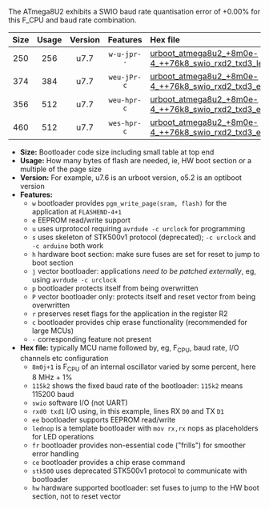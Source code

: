 The ATmega8U2 exhibits a SWIO baud rate quantisation error of +0.00% for this F_CPU and baud rate combination.

|Size|Usage|Version|Features|Hex file|
|:-:|:-:|:-:|:-:|:--|
|250|256|u7.7|`w-u-jpr--`|[urboot_atmega8u2_+8m0e-4_++76k8_swio_rxd2_txd3_lednop.hex](https://raw.githubusercontent.com/stefanrueger/urboot.hex/main/mcus/atmega8u2/internal_oscillator/fcpu_+8m0e-4/br_++76k8/urboot_atmega8u2_+8m0e-4_++76k8_swio_rxd2_txd3_lednop.hex)|
|374|384|u7.7|`weu-jPr-c`|[urboot_atmega8u2_+8m0e-4_++76k8_swio_rxd2_txd3_ee_lednop_fr_ce.hex](https://raw.githubusercontent.com/stefanrueger/urboot.hex/main/mcus/atmega8u2/internal_oscillator/fcpu_+8m0e-4/br_++76k8/urboot_atmega8u2_+8m0e-4_++76k8_swio_rxd2_txd3_ee_lednop_fr_ce.hex)|
|356|512|u7.7|`weu-hpr-c`|[urboot_atmega8u2_+8m0e-4_++76k8_swio_rxd2_txd3_ee_lednop_fr_ce_hw.hex](https://raw.githubusercontent.com/stefanrueger/urboot.hex/main/mcus/atmega8u2/internal_oscillator/fcpu_+8m0e-4/br_++76k8/urboot_atmega8u2_+8m0e-4_++76k8_swio_rxd2_txd3_ee_lednop_fr_ce_hw.hex)|
|460|512|u7.7|`wes-hpr-c`|[urboot_atmega8u2_+8m0e-4_++76k8_swio_rxd2_txd3_ee_lednop_fr_ce_stk500_hw.hex](https://raw.githubusercontent.com/stefanrueger/urboot.hex/main/mcus/atmega8u2/internal_oscillator/fcpu_+8m0e-4/br_++76k8/urboot_atmega8u2_+8m0e-4_++76k8_swio_rxd2_txd3_ee_lednop_fr_ce_stk500_hw.hex)|

- **Size:** Bootloader code size including small table at top end
- **Usage:** How many bytes of flash are needed, ie, HW boot section or a multiple of the page size
- **Version:** For example, u7.6 is an urboot version, o5.2 is an optiboot version
- **Features:**
  + `w` bootloader provides `pgm_write_page(sram, flash)` for the application at `FLASHEND-4+1`
  + `e` EEPROM read/write support
  + `u` uses urprotocol requiring `avrdude -c urclock` for programming
  + `s` uses skeleton of STK500v1 protocol (deprecated); `-c urclock` and `-c arduino` both work
  + `h` hardware boot section: make sure fuses are set for reset to jump to boot section
  + `j` vector bootloader: applications *need to be patched externally*, eg, using `avrdude -c urclock`
  + `p` bootloader protects itself from being overwritten
  + `P` vector bootloader only: protects itself and reset vector from being overwritten
  + `r` preserves reset flags for the application in the register R2
  + `c` bootloader provides chip erase functionality (recommended for large MCUs)
  + `-` corresponding feature not present
- **Hex file:** typically MCU name followed by, eg, F<sub>CPU</sub>, baud rate, I/O channels etc configuration
  + `8m0j+1` is F<sub>CPU</sub> of an internal oscillator varied by some percent, here 8 MHz + 1%
  + `115k2` shows the fixed baud rate of the bootloader: `115k2` means 115200 baud
  + `swio` software I/O (not UART)
  + `rxd0 txd1` I/O using, in this example, lines RX `D0` and TX `D1`
  + `ee` bootloader supports EEPROM read/write
  + `lednop` is a template bootloader with `mov rx,rx` nops as placeholders for LED operations
  + `fr` bootloader provides non-essential code ("frills") for smoother error handling
  + `ce` bootloader provides a chip erase command
  + `stk500` uses deprecated STK500v1 protocol to communicate with bootloader
  + `hw` hardware supported bootloader: set fuses to jump to the HW boot section, not to reset vector
